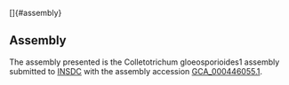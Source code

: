 []{#assembly}

Assembly
--------

The assembly presented is the Colletotrichum gloeosporioides1 assembly
submitted to [INSDC](http://www.insdc.org) with the assembly accession
[GCA\_000446055.1](http://www.ebi.ac.uk/ena/data/view/GCA_000446055.1).
